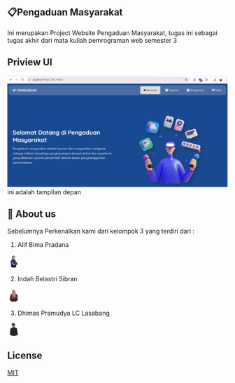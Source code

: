 ## 📋Pengaduan Masyarakat

Ini merupakan Project Website Pengaduan Masyarakat, tugas ini sebagai tugas akhir dari mata kuliah pemrograman web semester 3

## Priview UI 

<img src="asset/app.png">
ini adalah tampilan depan


## 🚀 About us
Sebelumnya Perkenalkan kami dari kelompok 3  yang terdiri dari :
1. Alif Bima Pradana
<img src="img/alif.png" width="30">

2. Indah Belastri Sibran
<img src="img/indah.png" width="30">

3. Dhimas Pramudya LC Lasabang
<img src="img/dhimaz.png" width="30">


## License

[MIT](https://choosealicense.com/licenses/mit/)

